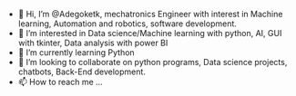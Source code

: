 - 👋 Hi, I’m @Adegoketk, mechatronics Engineer with interest in Machine learning, Automation and robotics, software development.
- 👀 I’m interested in Data science/Machine learning with python, AI, GUI with tkinter, Data analysis with power BI
- 🌱 I’m currently learning Python
- 💞️ I’m looking to collaborate on python programs, Data science projects, chatbots, Back-End development.
- 📫 How to reach me ...

<!---
Adegoketk/Adegoketk is a ✨ special ✨ repository because its `README.md` (this file) appears on your GitHub profile.
You can click the Preview link to take a look at your changes.
--->
